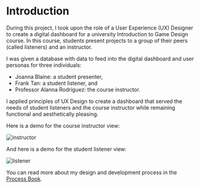 # Introduction

During this project, I took upon the role of a User Experience (UX) Designer to create a digital dashboard for a university Introduction to Game Design course. In this course, students present projects to a group of their peers (called listeners) and an instructor.

I was given a database with data to feed into the digital dashboard and user personas for three individuals:

- Joanna Blaine: a student presenter,
- Frank Tan: a student listener, and
- Professor Alanna Rodriguez: the course instructor.

I applied principles of UX Design to create a dashboard that served the needs of student listeners and the course instructor while remaining functional and aesthetically pleasing.

Here is a demo for the course instructor view:

![instructor](readme-files/instructor.gif)

And here is a demo for the student listener view:

![listener](readme-files/listener.gif)

You can read more about my design and development process in the [Process Book](readme-files/process-book.pdf).
